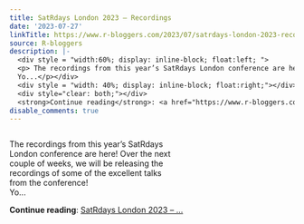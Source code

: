 ```yaml
---
title: SatRdays London 2023 – Recordings
date: '2023-07-27'
linkTitle: https://www.r-bloggers.com/2023/07/satrdays-london-2023-recordings/
source: R-bloggers
description: |-
  <div style = "width:60%; display: inline-block; float:left; ">
  <p> The recordings from this year’s SatRdays London conference are here! Over the next couple of weeks, we will be releasing the recordings of some of the excellent talks from the conference!<br />
  Yo...</p></div>
  <div style = "width: 40%; display: inline-block; float:right;"></div>
  <div style="clear: both;"></div>
  <strong>Continue reading</strong>: <a href="https://www.r-bloggers.com/2023/07/satrdays-london-2023-recordings/">SatRdays London 2023 – ...
disable_comments: true
---
```

<div style = "width:60%; display: inline-block; float:left; ">
<p> The recordings from this year’s SatRdays London conference are here! Over the next couple of weeks, we will be releasing the recordings of some of the excellent talks from the conference!<br />
Yo...</p></div>
<div style = "width: 40%; display: inline-block; float:right;"></div>
<div style="clear: both;"></div>
<strong>Continue reading</strong>: <a href="https://www.r-bloggers.com/2023/07/satrdays-london-2023-recordings/">SatRdays London 2023 – ...